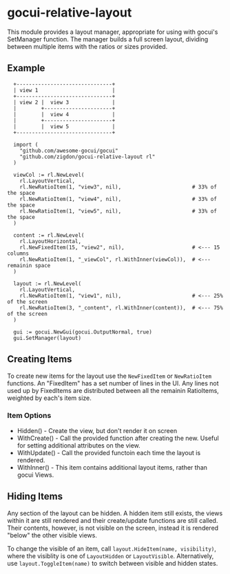 # gocui-relative-layout

This module provides a layout manager, appropriate for using with gocui's
SetManager function. The manager builds a full screen layout, dividing between
multiple items with the ratios or sizes provided.

## Example

	  +-------------------------------+
	  | view 1                        |
	  +-------------------------------+
	  | view 2 |  view 3              |
	  |        +----------------------+
	  |        |  view 4              |
	  |        +----------------------+
	  |        |  view 5              |
	  +-------------------------------+

```
  import (
	"github.com/awesome-gocui/gocui"
    "github.com/zigdon/gocui-relative-layout rl"
  )

  viewCol := rl.NewLevel(
    rl.LayoutVertical,
    rl.NewRatioItem(1, "view3", nil),                       # 33% of the space
    rl.NewRatioItem(1, "view4", nil),                       # 33% of the space
    rl.NewRatioItem(1, "view5", nil),                       # 33% of the space
  )

  content := rl.NewLevel(
    rl.LayoutHorizontal,
    rl.NewFixedItem(15, "view2", nil),                      # <--- 15 columns
    rl.NewRatioItem(1, "_viewCol", rl.WithInner(viewCol)),  # <--- remainin space
  )

  layout := rl.NewLevel(
    rl.LayoutVertical,
    rl.NewRatioItem(1, "view1", nil),                       # <--- 25% of the screen
    rl.NewRatioItem(3, "_content", rl.WithInner(content)),  # <--- 75% of the screen
  )

  gui := gocui.NewGui(gocui.OutputNormal, true)
  gui.SetManager(layout)
```

## Creating Items

To create new items for the layout use the `NewFixedItem` or `NewRatioItem`
functions. An "FixedItem" has a set number of lines in the UI. Any lines not
used up by FixedItems are distributed between all the remainin RatioItems,
weighted by each's item size.

### Item Options

* Hidden() - Create the view, but don't render it on screen
* WithCreate() - Call the provided function after creating the new. Useful for
  setting additional attributes on the view.
* WithUpdate() - Call the provided functoin each time the layout is rendered.
* WithInner() - This item contains additional layout items, rather than gocui Views.

## Hiding Items

Any section of the layout can be hidden. A hidden item still exists, the views
within it are still rendered and their create/update functions are still
called. Their contents, however, is not visible on the screen, instead it is
rendered "below" the other visible views.

To change the visible of an item, call `layout.HideItem(name, visibility)`,
where the visiblity is one of `LayoutHidden` or `LayoutVisible`. Alternatively,
use `layout.ToggleItem(name)` to switch between visible and hidden states.

